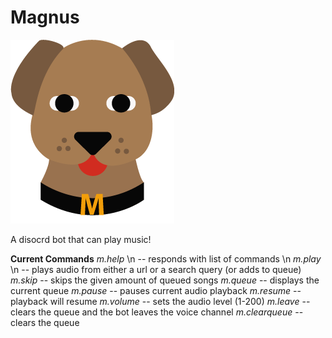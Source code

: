 # Magnus
![Image of Yaktocat](/static/magnus.png)

A disocrd bot that can play music!

**Current Commands**
*m.help* \n
  -- responds with list of commands \n
*m.play* \n
  -- plays audio from either a url or a search query (or adds to queue)
*m.skip*
  -- skips the given amount of queued songs
*m.queue*
  -- displays the current queue
*m.pause*
  -- pauses current audio playback
*m.resume*
  -- playback will resume
*m.volume*
  -- sets the audio level (1-200)
*m.leave*
  -- clears the queue and the bot leaves the voice channel
*m.clearqueue*
  -- clears the queue
